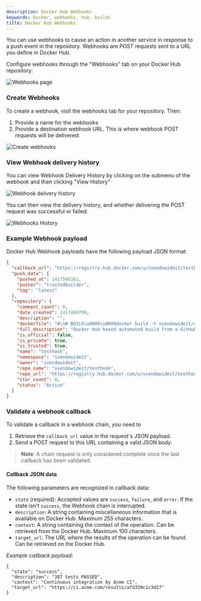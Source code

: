 ```yaml
---
description: Docker Hub Webhooks
keywords: Docker, webhooks, hub, builds
title: Docker Hub Webhooks
---
```


You can use webhooks to cause an action in another service in response to a push event in the repository. Webhooks are POST requests sent to a URL you define in Docker Hub.

Configure webhooks through the "Webhooks" tab on your Docker Hub repository:

![Webhooks page](images/webhooks-empty.png)

### Create Webhooks

To create a webhook, visit the webhooks tab for your repository. Then:
1. Provide a name for the webhooks
2. Provide a destination webhook URL. This is where webhook POST requests will be delivered:

![Create webhooks](images/webhooks-create.png)

### View Webhook delivery history

You can view Webhook Delivery History by clicking on the submenu of the webhook and then clicking "View History"

![Webhook delivery history](images/webhooks-submenu.png)

You can then view the delivery history, and whether delivering the POST request was successful or failed:

![Webhooks History](images/webhooks-history.png)

### Example Webhook payload

Docker Hub Webhook payloads have the following payload JSON format:

```json
{
  "callback_url": "https://registry.hub.docker.com/u/svendowideit/testhook/hook/2141b5bi5i5b02bec211i4eeih0242eg11000a/",
  "push_data": {
    "pushed_at": 1417566161,
    "pusher": "trustedbuilder",
    "tag": "latest"
  },
  "repository": {
    "comment_count": 0,
    "date_created": 1417494799,
    "description": "",
    "dockerfile": "#\n# BUILD\u0009\u0009docker build -t svendowideit/apt-cacher .\n# RUN\u0009\u0009docker run -d -p 3142:3142 -name apt-cacher-run apt-cacher\n#\n# and then you can run containers with:\n# \u0009\u0009docker run -t -i -rm -e http_proxy http://192.168.1.2:3142/ debian bash\n#\nFROM\u0009\u0009ubuntu\n\n\nVOLUME\u0009\u0009[/var/cache/apt-cacher-ng]\nRUN\u0009\u0009apt-get update ; apt-get install -yq apt-cacher-ng\n\nEXPOSE \u0009\u00093142\nCMD\u0009\u0009chmod 777 /var/cache/apt-cacher-ng ; /etc/init.d/apt-cacher-ng start ; tail -f /var/log/apt-cacher-ng/*\n",
    "full_description": "Docker Hub based automated build from a GitHub repo",
    "is_official": false,
    "is_private": true,
    "is_trusted": true,
    "name": "testhook",
    "namespace": "svendowideit",
    "owner": "svendowideit",
    "repo_name": "svendowideit/testhook",
    "repo_url": "https://registry.hub.docker.com/u/svendowideit/testhook/",
    "star_count": 0,
    "status": "Active"
  }
}
```

### Validate a webhook callback

To validate a callback in a webhook chain, you need to

1. Retrieve the `callback_url` value in the request's JSON payload.
2. Send a POST request to this URL containing a valid JSON body.

> **Note**: A chain request is only considered complete once the last
> callback has been validated.


#### Callback JSON data

The following parameters are recognized in callback data:

* `state` (required): Accepted values are `success`, `failure`, and `error`.
  If the state isn't `success`, the Webhook chain is interrupted.
* `description`: A string containing miscellaneous information that is
  available on Docker Hub. Maximum 255 characters.
* `context`: A string containing the context of the operation. Can be retrieved
  from the Docker Hub. Maximum 100 characters.
* `target_url`: The URL where the results of the operation can be found. Can be
  retrieved on the Docker Hub.

*Example callback payload:*

    {
      "state": "success",
      "description": "387 tests PASSED",
      "context": "Continuous integration by Acme CI",
      "target_url": "https://ci.acme.com/results/afd339c1c3d27"
    }
